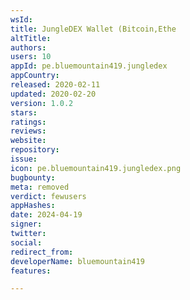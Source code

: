 ```yaml
---
wsId: 
title: JungleDEX Wallet (Bitcoin,Ethe
altTitle: 
authors: 
users: 10
appId: pe.bluemountain419.jungledex
appCountry: 
released: 2020-02-11
updated: 2020-02-20
version: 1.0.2
stars: 
ratings: 
reviews: 
website: 
repository: 
issue: 
icon: pe.bluemountain419.jungledex.png
bugbounty: 
meta: removed
verdict: fewusers
appHashes: 
date: 2024-04-19
signer: 
twitter: 
social: 
redirect_from: 
developerName: bluemountain419
features: 

---
```


